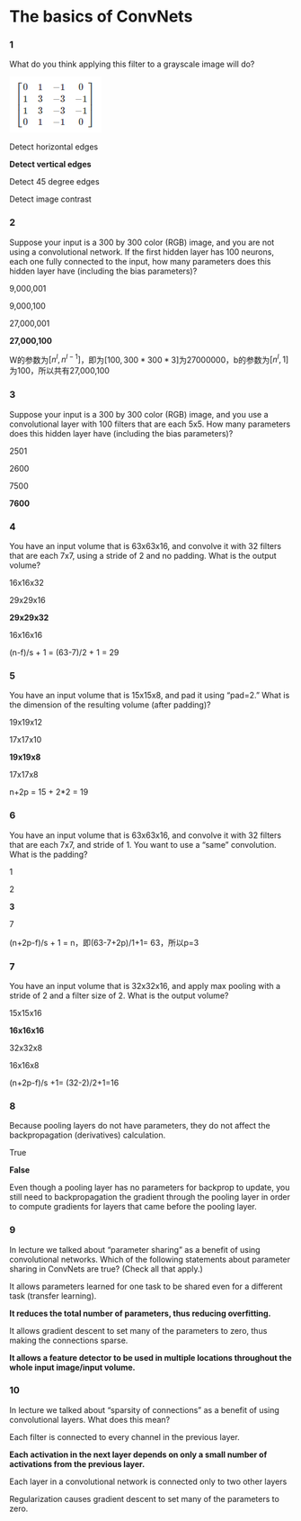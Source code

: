 # The basics of ConvNets

### 1


What do you think applying this filter to a grayscale image will do?

![](images/detect_image.png)

Detect horizontal edges

**Detect vertical edges**

Detect 45 degree edges

Detect image contrast

### 2

Suppose your input is a 300 by 300 color (RGB) image, and you are not using a convolutional network. If the first hidden layer has 100 neurons, each one fully connected to the input, how many parameters does this hidden layer have (including the bias parameters)?

9,000,001

9,000,100

27,000,001

**27,000,100**

W的参数为$[n^l,n^{l-1}]$，即为$[100, 300*300*3]$为27000000，b的参数为$[n^l,1]$为100，所以共有27,000,100

### 3
Suppose your input is a 300 by 300 color (RGB) image, and you use a convolutional layer with 100 filters that are each 5x5. How many parameters does this hidden layer have (including the bias parameters)?

2501

2600

7500

**7600**

### 4

You have an input volume that is 63x63x16, and convolve it with 32 filters that are each 7x7, using a stride of 2 and no padding. What is the output volume?

16x16x32

29x29x16

**29x29x32**

16x16x16

(n-f)/s + 1 = (63-7)/2 + 1 = 29

### 5

You have an input volume that is 15x15x8, and pad it using “pad=2.” What is the dimension of the resulting volume (after padding)?

19x19x12

17x17x10

**19x19x8**

17x17x8

n+2p = 15 + 2*2 = 19

### 6


You have an input volume that is 63x63x16, and convolve it with 32 filters that are each 7x7, and stride of 1. You want to use a “same” convolution. What is the padding?

1

2

**3**

7

(n+2p-f)/s + 1 = n，即(63-7+2p)/1+1= 63，所以p=3

### 7

You have an input volume that is 32x32x16, and apply max pooling with a stride of 2 and a filter size of 2. What is the output volume?

15x15x16

**16x16x16**

32x32x8

16x16x8

(n+2p-f)/s +1= (32-2)/2+1=16

### 8

Because pooling layers do not have parameters, they do not affect the backpropagation (derivatives) calculation.

True

**False**

Even though a pooling layer has no parameters for backprop to update, you still need to backpropagation the gradient through the pooling layer in order to compute gradients for layers that came before the pooling layer.

### 9
In lecture we talked about “parameter sharing” as a benefit of using convolutional networks. Which of the following statements about parameter sharing in ConvNets are true? (Check all that apply.)

It allows parameters learned for one task to be shared even for a different task (transfer learning).

**It reduces the total number of parameters, thus reducing overfitting.**

It allows gradient descent to set many of the parameters to zero, thus making the connections sparse.

**It allows a feature detector to be used in multiple locations throughout the whole input image/input volume.**

### 10


In lecture we talked about “sparsity of connections” as a benefit of using convolutional layers. What does this mean?

Each filter is connected to every channel in the previous layer.

**Each activation in the next layer depends on only a small number of activations from the previous layer.**

Each layer in a convolutional network is connected only to two other layers

Regularization causes gradient descent to set many of the parameters to zero.
